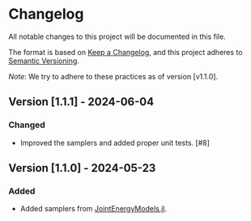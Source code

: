 # Changelog

All notable changes to this project will be documented in this file.

The format is based on [Keep a Changelog](https://keepachangelog.com/en/1.1.0/), and this project adheres to [Semantic Versioning](https://semver.org/spec/v2.0.0.html).

*Note*: We try to adhere to these practices as of version [v1.1.0].

## Version [1.1.1] - 2024-06-04

### Changed

- Improved the samplers and added proper unit tests. [#8]

## Version [1.1.0] - 2024-05-23

### Added

- Added samplers from [JointEnergyModels.jl](https://github.com/JuliaTrustworthyAI/JointEnergyModels.jl). 